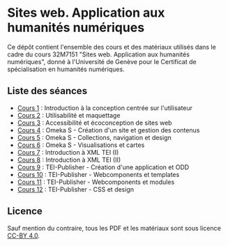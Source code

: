 # Sites web. Application aux humanités numériques
Ce dépôt contient l'ensemble des cours et des matériaux utilisés dans le cadre du cours 32M7151 "Sites web. Application aux humanités numériques", donné à l'Université de Genève pour le Certificat de spécialisation en humanités numériques.

## Liste des séances
- [Cours 1](https://github.com/Leblance/32M7151/tree/main/Cours1) : Introduction à la conception centrée sur l'utilisateur
- [Cours 2](https://github.com/Leblance/32M7151/tree/main/Cours2) : Utilisabilité et maquettage
- [Cours 3](https://github.com/Leblance/32M7151/tree/main/Cours3) : Accessibilité et écoconception de sites web
- [Cours 4](https://github.com/Leblance/32M7151/tree/main/Cours4) : Omeka S - Création d'un site et gestion des contenus
- [Cours 5](https://github.com/Leblance/32M7151/tree/main/Cours5) : Omeka S - Collections, navigation et design
- [Cours 6](https://github.com/Leblance/32M7151/tree/main/Cours6) : Omeka S - Visualisations et cartes
- [Cours 7](https://github.com/Leblance/32M7151/tree/main/Cours7) : Introduction à XML TEI (I)
- [Cours 8](https://github.com/Leblance/32M7151/tree/main/Cours8) : Introduction à XML TEI (II)
- [Cours 9](https://github.com/Leblance/formation-cuso-2025) : TEI-Publisher - Création d'une application et ODD
- [Cours 10](https://github.com/Leblance/formation-cuso-2025/blob/main/04_Templates.md) : TEI-Publisher - Webcomponents et templates
- [Cours 11](https://github.com/Leblance/formation-cuso-2025/blob/main/05_Modules.md) : TEI-Publisher - Webcomponents et modules
- [Cours 12](https://github.com/Leblance/formation-cuso-2025/blob/main/06_CSS.md) : TEI-Publisher - CSS et design

## Licence
Sauf mention du contraire, tous les PDF et les matériaux sont sous licence [CC-BY 4.0](https://creativecommons.org/licenses/by/4.0/).

